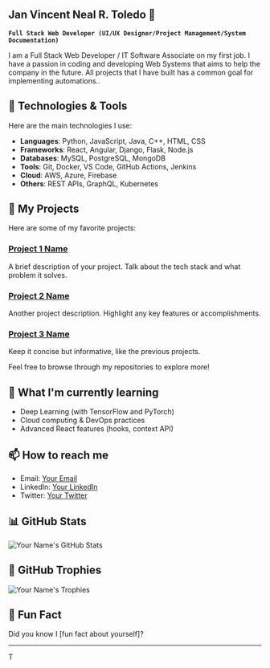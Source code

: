 ## Jan Vincent Neal R. Toledo 👋

**`Full Stack Web Developer (UI/UX Designer/Project Management/System Documentation)`**

<!--
**vince-dev-it/vince-dev-it** is a ✨ _special_ ✨ repository because its `README.md` (this file) appears on your GitHub profile.

Here are some ideas to get you started:

- 🔭 I’m currently working on ...
- 🌱 I’m currently learning ...
- 👯 I’m looking to collaborate on ...
- 🤔 I’m looking for help with ...
- 💬 Ask me about ...
- 📫 How to reach me: ...
- 😄 Pronouns: ...
- ⚡ Fun fact: ...
-->

I am a Full Stack Web Developer / IT Software Associate on my first job. I have a passion in coding and developing Web Systems
that aims to help the company in the future. All projects that I have built has a common goal for implementing automations..

## 🔧 Technologies & Tools
Here are the main technologies I use:

- **Languages**: Python, JavaScript, Java, C++, HTML, CSS
- **Frameworks**: React, Angular, Django, Flask, Node.js
- **Databases**: MySQL, PostgreSQL, MongoDB
- **Tools**: Git, Docker, VS Code, GitHub Actions, Jenkins
- **Cloud**: AWS, Azure, Firebase
- **Others**: REST APIs, GraphQL, Kubernetes

## 🚀 My Projects

Here are some of my favorite projects:

### [Project 1 Name](link-to-project)
A brief description of your project. Talk about the tech stack and what problem it solves.

### [Project 2 Name](link-to-project)
Another project description. Highlight any key features or accomplishments.

### [Project 3 Name](link-to-project)
Keep it concise but informative, like the previous projects.

Feel free to browse through my repositories to explore more!

## 🌱 What I'm currently learning

- Deep Learning (with TensorFlow and PyTorch)
- Cloud computing & DevOps practices
- Advanced React features (hooks, context API)

## 📫 How to reach me

- Email: [Your Email](mailto:your.email@example.com)
- LinkedIn: [Your LinkedIn](https://www.linkedin.com/in/yourprofile)
- Twitter: [Your Twitter](https://twitter.com/yourprofile)

## 📊 GitHub Stats

![Your Name's GitHub Stats](https://github-readme-stats.vercel.app/api?username=your-github-username&show_icons=true&hide_title=true&count_private=true&hide=prs&theme=radical)

## 🔗 GitHub Trophies

![Your Name's Trophies](https://github-profile-trophy.vercel.app/?username=your-github-username&theme=radical)

## 💬 Fun Fact
Did you know I [fun fact about yourself]?

---

T
